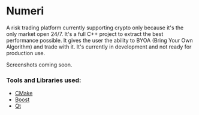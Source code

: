 # Numeri
A risk trading platform currently supporting crypto only because it's the only market open 24/7. It's a full C++ project to extract the best performance possible. It gives the user the ability to BYOA (Bring Your Own Algorithm) and trade with it. It's currently in development and not ready for production use.

Screenshots coming soon.

### Tools and Libraries used:
- [CMake](https://cmake.org/)
- [Boost](https://www.boost.org/)
- [Qt](https://www.qt.io/)
